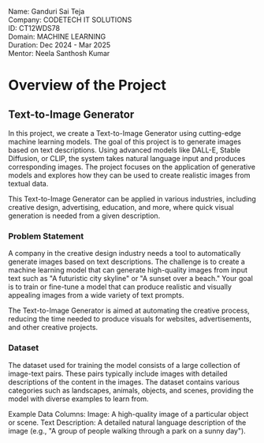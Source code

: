 Name: Ganduri Sai Teja  
Company: CODETECH IT SOLUTIONS  
ID: CT12WDS78  
Domain: MACHINE LEARNING  
Duration: Dec 2024 - Mar 2025  
Mentor: Neela Santhosh Kumar  

# Overview of the Project

## Text-to-Image Generator
In this project, we create a Text-to-Image Generator using cutting-edge machine learning models. The goal of this project is to generate images based on text descriptions. Using advanced models like DALL-E, Stable Diffusion, or CLIP, the system takes natural language input and produces corresponding images. The project focuses on the application of generative models and explores how they can be used to create realistic images from textual data.

This Text-to-Image Generator can be applied in various industries, including creative design, advertising, education, and more, where quick visual generation is needed from a given description.

### Problem Statement
A company in the creative design industry needs a tool to automatically generate images based on text descriptions. The challenge is to create a machine learning model that can generate high-quality images from input text such as "A futuristic city skyline" or "A sunset over a beach." Your goal is to train or fine-tune a model that can produce realistic and visually appealing images from a wide variety of text prompts.

The Text-to-Image Generator is aimed at automating the creative process, reducing the time needed to produce visuals for websites, advertisements, and other creative projects.

### Dataset
The dataset used for training the model consists of a large collection of image-text pairs. These pairs typically include images with detailed descriptions of the content in the images. The dataset contains various categories such as landscapes, animals, objects, and scenes, providing the model with diverse examples to learn from.

Example Data Columns:
Image: A high-quality image of a particular object or scene.
Text Description: A detailed natural language description of the image (e.g., "A group of people walking through a park on a sunny day").
